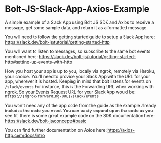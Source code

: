 # Bolt-JS-Slack-App-Axios-Example
A simple example of a Slack App using Bolt JS SDK and Axios to receive a message, get some sample data, and return it as a formatted message.

You will need to follow the getting started guide to setup a Slack App here: https://slack.dev/bolt-js/tutorial/getting-started-http

You will want to listen to messages, so subscribe to the same bot events mentioned here: https://slack.dev/bolt-js/tutorial/getting-started-http#setting-up-events-with-http

How you host your app is up to you, locally via ngrok, remotely via Heroku, your choice. You'll need to provide your Slack App with the URL for your app, wherever it is hosted. Keeping in mind that bolt listens for events on `/slack/events` For instance, this is the Forwarding URL when working with ngrok. So your Events Request URL for your Slack App would be: `https://{ngrok-forwarding-URL}/slack/events`

You won't need any of the app code from the guide as the example already includes the code you need. You can easily expand upon the code as you see fit, there is some great example code on the SDK documentation here: https://slack.dev/bolt-js/concepts#basic

You can find further documentation on Axios here: https://axios-http.com/docs/intro
